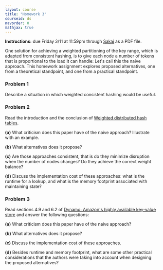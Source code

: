 ```yaml
---
layout: course
title: "Homework 3"
courseid: ds
navorder: 0
mathjax: true
---
```


__Instructions:__ due Friday 3/11 at 11:59pm through [Sakai](http://sakai.claremont.edu) as a PDF file.


One solution for achieving a weighted partitioning of the key range, which is adapted from consistent hashing, is to give each node a number of tokens that is proportional to the load it can handle: Let's call this the naive approach. This homework assignment explores proposed alternatives, one from a theoretical standpoint, and one from a practical standpoint.

### Problem 1

Describe a situation in which weighted consistent hashing would be useful.

### Problem 2
Read the introduction and the conclusion of [Weighted distributed hash tables](http://dl.acm.org/citation.cfm?id=1074008).

__(a)__ What criticism does this paper have of the naive approach? Illustrate with an example.

__(b)__ What alternatives does it propose?

__(c)__ Are those approaches consistent, that is do they minimize disruption when the number of nodes changes? Do they achieve the correct weight balance?

__(d)__ Discuss the implementation cost of these approaches: what is the runtime for a lookup, and what is the memory footprint associated with maintaining state?

### Problem 3

Read sections 4.9 and 6.2 of [Dynamo: Amazon's highly available key-value store](http://dl.acm.org/citation.cfm?id=1294281) and answer the following questions:

__(a)__ What criticism does this paper have of the naive approach?

__(b)__ What alternatives does it propose?

__(c)__ Discuss the implementation cost of these approaches.

__(d)__ Besides runtime and memory footprint, what are some other practical considerations that the authors were taking into account when designing the proposed alternatives?
